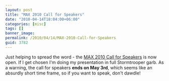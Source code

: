 ```yaml
---
layout: post
title: "MAX 2010 Call for Speakers"
date: "2010-04-14T18:04:00+06:00"
categories: [misc]
tags: []
banner_image: 
permalink: /2010/04/14/MAX-2010-Call-for-Speakers
guid: 3782
---
```


Just helping to spread the word - the <a href="http://max.adobe.com/call_for_speakers/">MAX 2010 Call for Speakers</a> is now open. If I get chosen I'm doing my presentation in full Stormtrooper garb. As a warning, the call for speakers <b>ends on May 3rd</b>, which seems like an absurdly short time frame, so if you want to speak, don't dawdle!